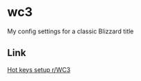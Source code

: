 # wc3
My config settings for a classic Blizzard title

## Link
[Hot keys setup r/WC3](https://www.reddit.com/r/WC3/comments/69p3nv/improved_custom_hotkeys_setup_by_wtvr/)
